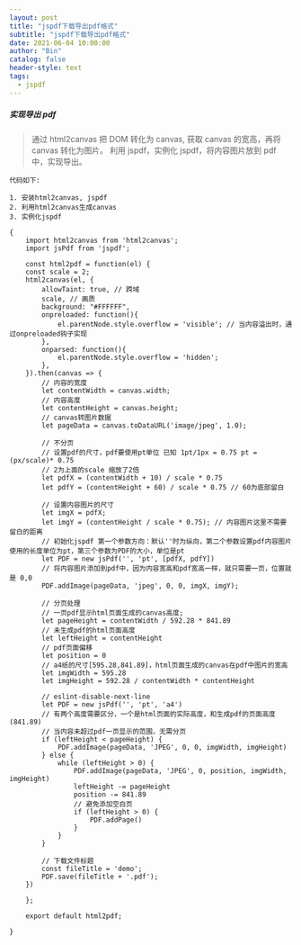 ```yaml
---
layout: post
title: "jspdf下载导出pdf格式"
subtitle: "jspdf下载导出pdf格式"
date: 2021-06-04 10:00:00
author: "Bin"
catalog: false
header-style: text
tags:
  - jspdf
---
```


##### 实现导出 pdf

> 通过 html2canvas 把 DOM 转化为 canvas, 获取 canvas 的宽高，再将 canvas 转化为图片。
> 利用 jspdf，实例化 jspdf，将内容图片放到 pdf 中，实现导出。

    代码如下:

    1. 安装html2canvas, jspdf
    2. 利用html2canvas生成canvas
    3. 实例化jspdf

    {
        import html2canvas from 'html2canvas';
        import jsPdf from 'jspdf';

        const html2pdf = function(el) {
        const scale = 2;
        html2canvas(el, {
            allowTaint: true, // 跨域
            scale, // 画质
            background: "#FFFFFF",
            onpreloaded: function(){
                el.parentNode.style.overflow = 'visible'; // 当内容溢出时，通过onpreloaded钩子实现
            },
            onparsed: function(){
                el.parentNode.style.overflow = 'hidden';
            },
        }).then(canvas => {
            // 内容的宽度
            let contentWidth = canvas.width;
            // 内容高度
            let contentHeight = canvas.height;
            // canvas转图片数据
            let pageData = canvas.toDataURL('image/jpeg', 1.0);

            // 不分页
            // 设置pdf的尺寸，pdf要使用pt单位 已知 1pt/1px = 0.75 pt = (px/scale)* 0.75
            // 2为上面的scale 缩放了2倍
            let pdfX = (contentWidth + 10) / scale * 0.75
            let pdfY = (contentHeight + 60) / scale * 0.75 // 60为底部留白

            // 设置内容图片的尺寸
            let imgX = pdfX;
            let imgY = (contentHeight / scale * 0.75); // 内容图片这里不需要留白的距离
            // 初始化jspdf 第一个参数方向：默认''时为纵向，第二个参数设置pdf内容图片使用的长度单位为pt，第三个参数为PDF的大小，单位是pt
            let PDF = new jsPdf('', 'pt', [pdfX, pdfY])
            // 将内容图片添加到pdf中，因为内容宽高和pdf宽高一样，就只需要一页，位置就是 0,0
            PDF.addImage(pageData, 'jpeg', 0, 0, imgX, imgY);

            // 分页处理
            // 一页pdf显示html页面生成的canvas高度;
            let pageHeight = contentWidth / 592.28 * 841.89
            // 未生成pdf的html页面高度
            let leftHeight = contentHeight
            // pdf页面偏移
            let position = 0
            // a4纸的尺寸[595.28,841.89]，html页面生成的canvas在pdf中图片的宽高
            let imgWidth = 595.28
            let imgHeight = 592.28 / contentWidth * contentHeight

            // eslint-disable-next-line
            let PDF = new jsPdf('', 'pt', 'a4')
            // 有两个高度需要区分，一个是html页面的实际高度，和生成pdf的页面高度(841.89)
            // 当内容未超过pdf一页显示的范围，无需分页
            if (leftHeight < pageHeight) {
                PDF.addImage(pageData, 'JPEG', 0, 0, imgWidth, imgHeight)
            } else {
                while (leftHeight > 0) {
                    PDF.addImage(pageData, 'JPEG', 0, position, imgWidth, imgHeight)
                    leftHeight -= pageHeight
                    position -= 841.89
                    // 避免添加空白页
                    if (leftHeight > 0) {
                        PDF.addPage()
                    }
                }
            }

            // 下载文件标题
            const fileTitle = 'demo';
            PDF.save(fileTitle + '.pdf');
        })

        };

        export default html2pdf;

    }
